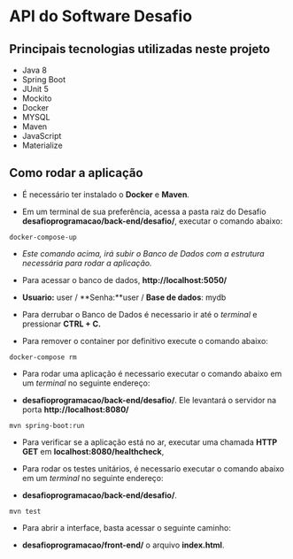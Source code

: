 # API do Software Desafio

## Principais tecnologias utilizadas neste projeto
- Java 8
- Spring Boot
- JUnit 5
- Mockito
- Docker
- MYSQL
- Maven
- JavaScript
- Materialize

## Como rodar a aplicação

- É necessário ter instalado o **Docker** e **Maven**.


- Em um terminal de sua preferência, acessa a pasta raiz do Desafio **desafioprogramacao/back-end/desafio/**, executar o comando abaixo:

````
docker-compose-up
````
- *Este comando acima, irá subir o Banco de Dados com a estrutura necessária para rodar a aplicação.*


- Para acessar o banco de dados, **http://localhost:5050/**


- **Usuario:** user / **Senha:**user / **Base de dados**: mydb


- Para derrubar o Banco de Dados é necessario ir até o *terminal* e pressionar **CTRL + C.**


- Para remover o container por definitivo execute o comando abaixo:

````
docker-compose rm
````


- Para rodar uma aplicação é necessario executar o comando abaixo em um *terminal* no seguinte endereço: 


- **desafioprogramacao/back-end/desafio/**. Ele levantará o servidor na porta **http://localhost:8080/**

````
mvn spring-boot:run
````

- Para verificar se a aplicação está no ar, executar uma chamada **HTTP GET** em **localhost:8080/healthcheck**,


- Para rodar os testes unitários, é necessario executar o comando abaixo em um *terminal* no seguinte endereço:


- **desafioprogramacao/back-end/desafio/**.


````
mvn test
````

- Para abrir a interface, basta acessar o seguinte caminho:


- **desafioprogramacao/front-end/** o arquivo **index.html**.


